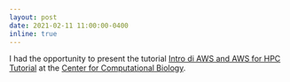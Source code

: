 ```yaml
---
layout: post
date: 2021-02-11 11:00:00-0400
inline: true
---
```


I had the opportunity to present the tutorial [Intro di AWS and AWS for HPC Tutorial](https://github.com/giuliaguidi/AWS-Tutorial-CompBio-Seminar) at the [Center for Computational Biology](https://ccb.berkeley.edu/).
